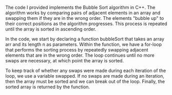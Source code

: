 The code I provided implements the Bubble Sort algorithm in C++. The algorithm works by comparing pairs of adjacent elements in an array and swapping them if they are in the wrong order. The elements "bubble up" to their correct positions as the algorithm progresses. This process is repeated until the array is sorted in ascending order.

In the code, we start by declaring a function bubbleSort that takes an array arr and its length n as parameters. Within the function, we have a for-loop that performs the sorting process by repeatedly swapping adjacent elements that are in the wrong order. The loop continues until no more swaps are necessary, at which point the array is sorted.

To keep track of whether any swaps were made during each iteration of the loop, we use a variable swapped. If no swaps are made during an iteration, then the array must be sorted and we can break out of the loop. Finally, the sorted array is returned by the function.